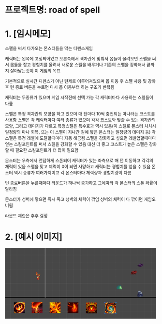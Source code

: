 # 프로젝트명: road of spell

# 1. [임시메모]

스펠을 써서 다가오는 몬스터들을 막는 디펜스게임

캐릭터는 왼쪽에 고정되어있고 오른쪽에서 격자칸에 맞춰서 몹들이 몰려오면 스펠을 써서 몹들을 잡고 경험치를 올려서 새로운 스펠을 배우거나 기존의 스펠을 강화해서 끝까지 살아남는것이 이 게임의 목표

기본적으로 실시간 디펜스가 아닌 턴제로 이루어져있으며 몹 이동 후 스펠 사용 및 강화 후 턴 종료 버튼을 누르면 다시 몹 이동부터 하는 구조가 반복됨

캐릭터는 두종류가 있으며 게임 시작전에 선택 가능
각 캐릭터마다 사용하는 스펠들이 다름

스펠은 특정 격자칸의 모양을 하고 있으며 매 턴마다 10씩 충전되는 마나라는 코스트를 사용함
스펠은 각 캐릭터마다 여러 종류가 있으며 각각 코스트와 맞출 수 있는 격자칸의 모양, 그리고 데미지가 다르고 특정스펠은 특수효과 역시 있음(이 스펠로 몬스터 처치시 일정량의 마나 회복, 또는 이 스펠이 지나간 길에 닿은 몬스터는 일정량의 데미지 등)
각 스펠은 특정 레벨에 도달할때마다 자동 해금됨
스펠을 강화하고 싶으면 레벨업할때마다 얻는 스킬포인트를 써서 스펠을 강화할 수 있음 대신 더 좋고 코스트가 높은 스펠은 강화할 때 필요한 스킬포인트가 더 많이 필요함

몬스터는 우측에서 랜덤하게 스폰되어 캐릭터가 있는 좌측으로 매 턴 이동하고 각각의 체력이 있음
스펠을 맞고 체력이 0이 되면 사망하고 캐릭터는 경험치를 얻을 수 있음
몬스터 역시 종류가 여러가지이고 각 몬스터마다 체력량과 경험치량이 다름

턴 종료버튼을 누를때마다 라운드가 하나씩 증가하고 그에따라 각 몬스터의 스폰 확률이 달라짐

몬스터가 성벽에 닿으면 즉시 죽고 성벽의 체력이 깎임
성벽의 체력이 다 깎이면 게임오버됨

라운드 제한은 추후 결정


# 2. [예시 이미지]
<img src="./images/예시 이미지.png" width="500">

